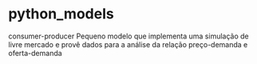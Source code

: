 # python_models

consumer-producer 
  Pequeno modelo que implementa uma simulação de livre mercado e provê dados para a análise da relação preço-demanda e oferta-demanda
